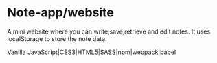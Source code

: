 # Note-app/website 
A mini website where you can write,save,retrieve and edit notes. 
It uses localStorage to store the note data.

Vanilla JavaScript|CSS3|HTML5|SASS|npm|webpack|babel
